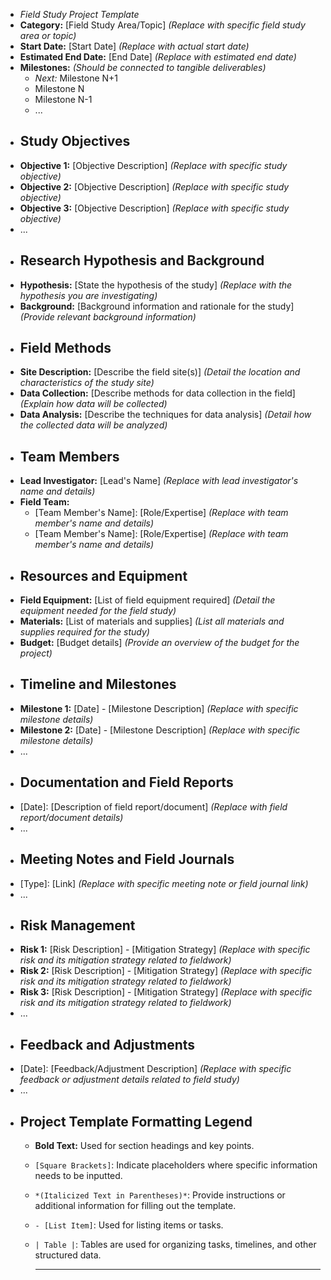 - *Field Study Project Template*
- **Category:** [Field Study Area/Topic] *(Replace with specific field study area or topic)*
- **Start Date:** [Start Date] *(Replace with actual start date)*
- **Estimated End Date:** [End Date] *(Replace with estimated end date)*
- **Milestones:** *(Should be connected to tangible deliverables)*
	- *Next:* Milestone N+1
	- Milestone N
	- Milestone N-1
	- ...
- ## Study Objectives
- **Objective 1:** [Objective Description] *(Replace with specific study objective)*
- **Objective 2:** [Objective Description] *(Replace with specific study objective)*
- **Objective 3:** [Objective Description] *(Replace with specific study objective)*
- ...
- ## Research Hypothesis and Background
- **Hypothesis:** [State the hypothesis of the study] *(Replace with the hypothesis you are investigating)*
- **Background:** [Background information and rationale for the study] *(Provide relevant background information)*
- ## Field Methods
- **Site Description:** [Describe the field site(s)] *(Detail the location and characteristics of the study site)*
- **Data Collection:** [Describe methods for data collection in the field] *(Explain how data will be collected)*
- **Data Analysis:** [Describe the techniques for data analysis] *(Detail how the collected data will be analyzed)*
- ## Team Members
- **Lead Investigator:** [Lead's Name] *(Replace with lead investigator's name and details)*
- **Field Team:**
	- [Team Member's Name]: [Role/Expertise] *(Replace with team member's name and details)*
	- [Team Member's Name]: [Role/Expertise] *(Replace with team member's name and details)*
- ## Resources and Equipment
- **Field Equipment:** [List of field equipment required] *(Detail the equipment needed for the field study)*
- **Materials:** [List of materials and supplies] *(List all materials and supplies required for the study)*
- **Budget:** [Budget details] *(Provide an overview of the budget for the project)*
- ## Timeline and Milestones
- **Milestone 1:** [Date] - [Milestone Description] *(Replace with specific milestone details)*
- **Milestone 2:** [Date] - [Milestone Description] *(Replace with specific milestone details)*
- ...
- ## Documentation and Field Reports
- [Date]: [Description of field report/document] *(Replace with field report/document details)*
- ...
- ## Meeting Notes and Field Journals
- [Type]: [Link] *(Replace with specific meeting note or field journal link)*
- ...
- ## Risk Management
- **Risk 1:** [Risk Description] - [Mitigation Strategy] *(Replace with specific risk and its mitigation strategy related to fieldwork)*
- **Risk 2:** [Risk Description] - [Mitigation Strategy] *(Replace with specific risk and its mitigation strategy related to fieldwork)*
- **Risk 3:** [Risk Description] - [Mitigation Strategy] *(Replace with specific risk and its mitigation strategy related to fieldwork)*
- ...
- ## Feedback and Adjustments
- [Date]: [Feedback/Adjustment Description] *(Replace with specific feedback or adjustment details related to field study)*
- ...
- ## Project Template Formatting Legend
	- **Bold Text:** Used for section headings and key points.
	- `[Square Brackets]`: Indicate placeholders where specific information needs to be inputted.
	- `*(Italicized Text in Parentheses)*`: Provide instructions or additional information for filling out the template.
	- `- [List Item]`: Used for listing items or tasks.
	- `| Table |`: Tables are used for organizing tasks, timelines, and other structured data.
	  
	  ---